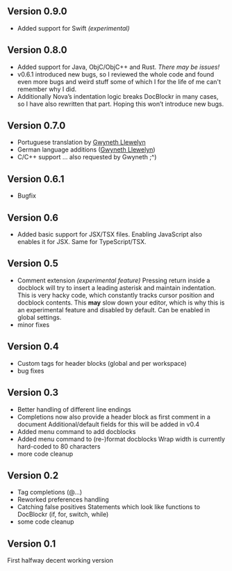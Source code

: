 ## Version 0.9.0

* Added support for Swift *(experimental)*


## Version 0.8.0

* Added support for Java, ObjC/ObjC++ and Rust. *There may be issues!*
* v0.6.1 introduced new bugs, so I reviewed the whole code and found even more bugs and weird stuff some of which I for the life of me can't remember why I did.
* Additionally Nova’s indentation logic breaks DocBlockr in many cases, so I have also rewritten that part. Hoping this won’t introduce new bugs.


## Version 0.7.0

* Portuguese translation by [Gwyneth Llewelyn](https://github.com/GwynethLlewelyn)
* German language additions ([Gwyneth Llewelyn](https://github.com/GwynethLlewelyn))
* C/C++ support ... also requested by Gwyneth ;^)


## Version 0.6.1

* Bugfix


## Version 0.6

* Added basic support for JSX/TSX files.
  Enabling JavaScript also enables it for JSX. Same for TypeScript/TSX.


## Version 0.5

* Comment extension _(experimental feature)_
  Pressing return inside a docblock will try to insert a leading asterisk and maintain indentation. This is very hacky code, which constantly tracks cursor position and docblock contents. This **may** slow down your editor, which is why this is an experimental feature and disabled by default. Can be enabled in global settings.
* minor fixes


## Version 0.4

* Custom tags for header blocks (global and per workspace)
* bug fixes


## Version 0.3

* Better handling of different line endings
* Completions now also provide a header block as first comment in a document
  Additional/default fields for this will be added in v0.4
* Added menu command to add docblocks
* Added menu command to (re-)format docblocks
  Wrap width is currently hard-coded to 80 characters
* more code cleanup


## Version 0.2

* Tag completions (@...)
* Reworked preferences handling
* Catching false positives
  Statements which look like functions to DocBlockr (if, for, switch, while)
* some code cleanup


## Version 0.1

First halfway decent working version

